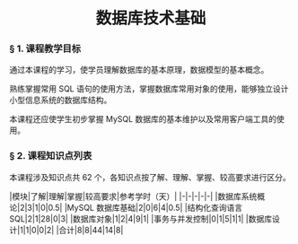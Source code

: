 # <center>数据库技术基础</center>

### &sect; 1. 课程教学目标

通过本课程的学习，使学员理解数据库的基本原理，数据模型的基本概念。

熟练掌握常用 SQL 语句的使用方法，掌握数据库常用对象的使用，能够独立设计小型信息系统的数据库结构。

本课程还应使学生初步掌握 MySQL 数据库的基本维护以及常用客户端工具的使用。


### &sect; 2. 课程知识点列表

本课程涉及知识点共 62 个，各知识点按了解、理解、掌握、较高要求进行区分。

|模块|了解|理解|掌握|较高要求|参考学时（天）|
|-|-|-|-|-|
|数据库系统概论|2|3|1|0|0.5|
|MySQL 数据库基础|2|0|6|4|0.5|
|结构化查询语言 SQL|2|1|28|0|3|
|数据库对象|1|2|4|9|1|
|事务与并发控制|0|1|5|1|1|
|数据库设计|1|1|0|0|2|
|合计|8|8|44|14|8|



